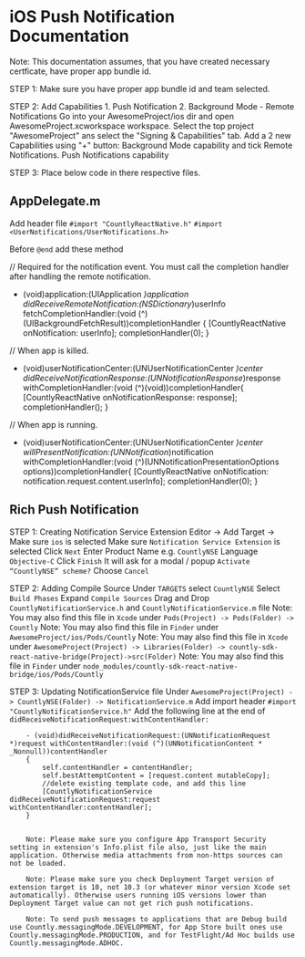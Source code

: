 # iOS Push Notification Documentation

Note: This documentation assumes, that you have created necessary certficate, have proper app bundle id.

STEP 1: Make sure you have proper app bundle id and team selected.

STEP 2: Add Capabilities
       1. Push Notification
       2. Background Mode - Remote Notifications
        Go into your AwesomeProject/ios dir and open AwesomeProject.xcworkspace workspace. Select the top project "AwesomeProject" ans select the "Signing & Capabilities" tab. Add a 2 new Capabilities using "+" button:
        Background Mode capability and tick Remote Notifications.
        Push Notifications capability

STEP 3: Place below code in there respective files.

## AppDelegate.m

Add header file 
`#import "CountlyReactNative.h"`
`#import <UserNotifications/UserNotifications.h>`

Before `@end` add these method

// Required for the notification event. You must call the completion handler after handling the remote notification.
- (void)application:(UIApplication *)application didReceiveRemoteNotification:(NSDictionary*)userInfo fetchCompletionHandler:(void (^)(UIBackgroundFetchResult))completionHandler
{
  [CountlyReactNative onNotification: userInfo];
  completionHandler(0);
}

// When app is killed.
- (void)userNotificationCenter:(UNUserNotificationCenter *)center didReceiveNotificationResponse:(UNNotificationResponse*)response withCompletionHandler:(void (^)(void))completionHandler{
  [CountlyReactNative onNotificationResponse: response];
  completionHandler();
}

// When app is running.
- (void)userNotificationCenter:(UNUserNotificationCenter *)center willPresentNotification:(UNNotification*)notification withCompletionHandler:(void (^)(UNNotificationPresentationOptions options))completionHandler{
  [CountlyReactNative onNotification: notification.request.content.userInfo];
  completionHandler(0);
}

## Rich Push Notification

STEP 1: Creating Notification Service Extension
        Editor -> Add Target -> 
        Make sure `ios` is selected 
        Make sure `Notification Service Extension` is selected
        Click `Next`
        Enter Product Name e.g. `CountlyNSE`
        Language `Objective-C`
        Click `Finish`
        It will ask for a modal / popup `Activate “CountlyNSE” scheme?`
        Choose `Cancel`

STEP 2: Adding Compile Source
        Under `TARGETS` select `CountlyNSE`
        Select `Build Phases` 
        Expand `Compile Sources`
        Drag and Drop `CountlyNotificationService.h` and `CountlyNotificationService.m` file
        Note: You may also find this file in `Xcode` under `Pods(Project) -> Pods(Folder) -> Countly`
        Note: You may also find this file in `Finder` under `AwesomeProject/ios/Pods/Countly`
        Note: You may also find this file in `Xcode` under `AwesomeProject(Project) -> Libraries(Folder) -> countly-sdk-react-native-bridge(Project)->src(Folder)`
        Note: You may also find this file in `Finder` under `node_modules/countly-sdk-react-native-bridge/ios/Pods/Countly`

STEP 3: Updating NotificationService file
        Under `AwesomeProject(Project) -> CountlyNSE(Folder) -> NotificationService.m`
        Add import header `#import "CountlyNotificationService.h"`
        Add the following line at the end of `didReceiveNotificationRequest:withContentHandler:`
        
        - (void)didReceiveNotificationRequest:(UNNotificationRequest *)request withContentHandler:(void (^)(UNNotificationContent * _Nonnull))contentHandler
        {
            self.contentHandler = contentHandler;
            self.bestAttemptContent = [request.content mutableCopy];    
            //delete existing template code, and add this line
            [CountlyNotificationService didReceiveNotificationRequest:request withContentHandler:contentHandler];
        }
        

        Note: Please make sure you configure App Transport Security setting in extension's Info.plist file also, just like the main application. Otherwise media attachments from non-https sources can not be loaded.
        
        Note: Please make sure you check Deployment Target version of extension target is 10, not 10.3 (or whatever minor version Xcode set automatically). Otherwise users running iOS versions lower than Deployment Target value can not get rich push notifications.

        Note: To send push messages to applications that are Debug build use Countly.messagingMode.DEVELOPMENT, for App Store built ones use Countly.messagingMode.PRODUCTION, and for TestFlight/Ad Hoc builds use Countly.messagingMode.ADHOC.    

